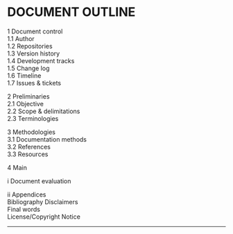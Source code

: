 # DOCUMENT OUTLINE

1 Document control  
  1.1 Author  
  1.2 Repositories  
  1.3 Version history  
  1.4 Development tracks  
  1.5 Change log  
  1.6 Timeline  
  1.7 Issues & tickets  

2 Preliminaries  
  2.1 Objective  
  2.2 Scope & delimitations  
  2.3 Terminologies  

3 Methodologies  
  3.1 Documentation methods  
  3.2 References  
  3.3 Resources  

4 Main

i Document evaluation  

ii Appendices  
  Bibliography
  Disclaimers  
  Final words  
  License/Copyright Notice  

---
